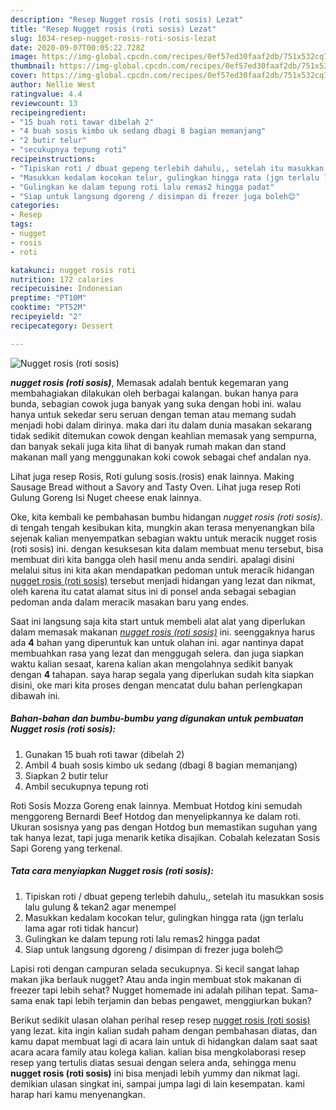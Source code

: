 ```yaml
---
description: "Resep Nugget rosis (roti sosis) Lezat"
title: "Resep Nugget rosis (roti sosis) Lezat"
slug: 1034-resep-nugget-rosis-roti-sosis-lezat
date: 2020-09-07T00:05:22.728Z
image: https://img-global.cpcdn.com/recipes/0ef57ed30faaf2db/751x532cq70/nugget-rosis-roti-sosis-foto-resep-utama.jpg
thumbnail: https://img-global.cpcdn.com/recipes/0ef57ed30faaf2db/751x532cq70/nugget-rosis-roti-sosis-foto-resep-utama.jpg
cover: https://img-global.cpcdn.com/recipes/0ef57ed30faaf2db/751x532cq70/nugget-rosis-roti-sosis-foto-resep-utama.jpg
author: Nellie West
ratingvalue: 4.4
reviewcount: 13
recipeingredient:
- "15 buah roti tawar dibelah 2"
- "4 buah sosis kimbo uk sedang dbagi 8 bagian memanjang"
- "2 butir telur"
- "secukupnya tepung roti"
recipeinstructions:
- "Tipiskan roti / dbuat gepeng terlebih dahulu,, setelah itu masukkan sosis lalu gulung &amp; tekan2 agar menempel"
- "Masukkan kedalam kocokan telur, gulingkan hingga rata (jgn terlalu lama agar roti tidak hancur)"
- "Gulingkan ke dalam tepung roti lalu remas2 hingga padat"
- "Siap untuk langsung dgoreng / disimpan di frezer juga boleh😊"
categories:
- Resep
tags:
- nugget
- rosis
- roti

katakunci: nugget rosis roti 
nutrition: 172 calories
recipecuisine: Indonesian
preptime: "PT10M"
cooktime: "PT52M"
recipeyield: "2"
recipecategory: Dessert

---
```



![Nugget rosis (roti sosis)](https://img-global.cpcdn.com/recipes/0ef57ed30faaf2db/751x532cq70/nugget-rosis-roti-sosis-foto-resep-utama.jpg)

<b><i>nugget rosis (roti sosis)</i></b>, Memasak adalah bentuk kegemaran yang membahagiakan dilakukan oleh berbagai kalangan. bukan hanya para bunda, sebagian cowok juga banyak yang suka dengan hobi ini. walau hanya untuk sekedar seru seruan dengan teman atau memang sudah menjadi hobi dalam dirinya. maka dari itu dalam dunia masakan sekarang tidak sedikit ditemukan cowok dengan keahlian memasak yang sempurna, dan banyak sekali juga kita lihat di banyak rumah makan dan stand makanan mall yang menggunakan koki cowok sebagai chef andalan nya.

Lihat juga resep Rosis, Roti gulung sosis.(rosis) enak lainnya. Making Sausage Bread without a Savory and Tasty Oven. Lihat juga resep Roti Gulung Goreng Isi Nuget cheese enak lainnya.

Oke, kita kembali ke pembahasan bumbu hidangan <i>nugget rosis (roti sosis)</i>. di tengah tengah kesibukan kita, mungkin akan terasa menyenangkan bila sejenak kalian menyempatkan sebagian waktu untuk meracik nugget rosis (roti sosis) ini. dengan kesuksesan kita dalam membuat menu tersebut, bisa membuat diri kita bangga oleh hasil menu anda sendiri. apalagi disini melalui situs ini kita akan mendapatkan pedoman untuk meracik hidangan <u>nugget rosis (roti sosis)</u> tersebut menjadi hidangan yang lezat dan nikmat, oleh karena itu catat alamat situs ini di ponsel anda sebagai sebagian pedoman anda dalam meracik masakan baru yang endes.


Saat ini langsung saja kita start untuk membeli alat alat yang diperlukan dalam memasak makanan <u><i>nugget rosis (roti sosis)</i></u> ini. seenggaknya harus ada <b>4</b> bahan yang diperuntuk kan untuk olahan ini. agar nantinya dapat membuahkan rasa yang lezat dan menggugah selera. dan juga siapkan waktu kalian sesaat, karena kalian akan mengolahnya sedikit banyak dengan <b>4</b> tahapan. saya harap segala yang diperlukan sudah kita siapkan disini, oke mari kita proses dengan mencatat dulu bahan perlengkapan dibawah ini.

<!--inarticleads1-->

##### Bahan-bahan dan bumbu-bumbu yang digunakan untuk pembuatan Nugget rosis (roti sosis):

1. Gunakan 15 buah roti tawar (dibelah 2)
1. Ambil 4 buah sosis kimbo uk sedang (dbagi 8 bagian memanjang)
1. Siapkan 2 butir telur
1. Ambil secukupnya tepung roti


Roti Sosis Mozza Goreng enak lainnya. Membuat Hotdog kini semudah menggoreng Bernardi Beef Hotdog dan menyelipkannya ke dalam roti. Ukuran sosisnya yang pas dengan Hotdog bun memastikan suguhan yang tak hanya lezat, tapi juga menarik ketika disajikan. Cobalah kelezatan Sosis Sapi Goreng yang terkenal. 

<!--inarticleads2-->

##### Tata cara menyiapkan Nugget rosis (roti sosis):

1. Tipiskan roti / dbuat gepeng terlebih dahulu,, setelah itu masukkan sosis lalu gulung &amp; tekan2 agar menempel
1. Masukkan kedalam kocokan telur, gulingkan hingga rata (jgn terlalu lama agar roti tidak hancur)
1. Gulingkan ke dalam tepung roti lalu remas2 hingga padat
1. Siap untuk langsung dgoreng / disimpan di frezer juga boleh😊


Lapisi roti dengan campuran selada secukupnya. Si kecil sangat lahap makan jika berlauk nugget? Atau anda ingin membuat stok makanan di freezer tapi lebih sehat? Nugget homemade ini adalah pilihan tepat. Sama-sama enak tapi lebih terjamin dan bebas pengawet, menggiurkan bukan? 

Berikut sedikit ulasan olahan perihal resep resep <u>nugget rosis (roti sosis)</u> yang lezat. kita ingin kalian sudah paham dengan pembahasan diatas, dan kamu dapat membuat lagi di acara lain untuk di hidangkan dalam saat saat acara acara family atau kolega kalian. kalian bisa mengkolaborasi resep resep yang tertulis diatas sesuai dengan selera anda, sehingga menu <b>nugget rosis (roti sosis)</b> ini bisa menjadi lebih yummy dan nikmat lagi. demikian ulasan singkat ini, sampai jumpa lagi di lain kesempatan. kami harap hari kamu menyenangkan.
